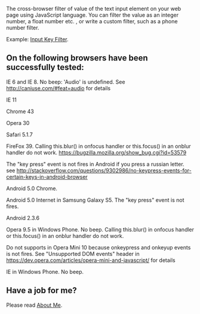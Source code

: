 The cross-browser filter of value of the text input element on your web page using JavaScript language. You can filter the value as an integer number, a float number etc. , or write a custom filter, such as a phone number filter.

Example: <a href='http://anhr.ucoz.net/InputKeyFilter/' target="_blank">Input Key Filter</a>.

## On the following browsers have been successfully tested:

IE 6 and IE 8. No beep: 'Audio' is undefined. See http://caniuse.com/#feat=audio for details

IE 11

Chrome 43

Opera 30

Safari 5.1.7

FireFox 39. Calling this.blur() in onfocus handler or this.focus() in an onblur handler do not work. https://bugzilla.mozilla.org/show_bug.cgi?id=53579


The "key press" event is not fires in Android if you press a russian letter. see http://stackoverflow.com/questions/9302986/no-keypress-events-for-certain-keys-in-android-browser

Android 5.0 Chrome.

Android 5.0 Internet in Samsung Galaxy S5. The "key press" event is not fires.

Android 2.3.6


Opera 9.5 in Windows Phone. No beep. Calling this.blur() in onfocus handler or this.focus() in an onblur handler do not work.

Do not supports in Opera Mini 10 because onkeypress and onkeyup events is not fires.
See "Unsupported DOM events" header in https://dev.opera.com/articles/opera-mini-and-javascript/ for details

IE in Windows Phone. No beep.

## Have a job for me?
Please read <a href='http://anhr.ucoz.net/AboutMe/' target="_blank">About Me</a>.


